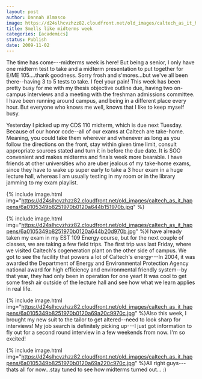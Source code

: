 ```yaml
---
layout: post
author: Dannah Almasco
image: https://d24slhcvzhzz82.cloudfront.net/old_images/caltech_as_it_happens/6a0105349b8251970b0120a69a1daa970c.jpg
title: Smells like midterms week
categories: [academics]
status: Publish
date: 2009-11-02
---
```



The time has come---midterms week is here!
But being a senior, I only have one midterm test to take and a midterm presentation to put together for E/ME 105....thank goodness. Sorry frosh and s'mores...but we've all been there--having 3 to 5 tests to take. I feel your pain!
This week has been pretty busy for me with my thesis objective outline due, having two on-campus interviews and a meeting with the freshman admissions committee. I have been running around campus, and being in a different place every hour. But everyone who knows me well, knows that I like to keep myself busy.

Yesterday I picked up my CDS 110 midterm, which is due next Tuesday. Because of our honor code--all of our exams at Caltech are take-home. Meaning, you could take them wherever and whenever as long as you follow the directions on the front, stay within given time limit, consult appropriate sources stated and turn it in before the due date. It is SOO convenient and makes midterms and finals week more bearable. I have friends at other universities who are uber jealous of my take-home exams, since they have to wake up super early to take a 3 hour exam in a huge lecture hall, whereas I am usually testing in my room or in the library jamming to my exam playlist.


{% include image.html img="https://d24slhcvzhzz82.cloudfront.net/old_images/caltech_as_it_happens/6a0105349b8251970b0120a644b151970b.jpg" %}

{% include image.html img="https://d24slhcvzhzz82.cloudfront.net/old_images/caltech_as_it_happens/6a0105349b8251970b0120a644b20d970b.jpg" %}I have already taken my exam in my EST 109 Energy course, but for the next couple of classes, we are taking a few field trips. The first trip was last Friday, where we visited Caltech's cogeneration plant on the other side of campus. We got to see the facility that powers a lot of Caltech's energy---In 2004, it was awarded the Department of Energy and Environmental Protection Agency national award for high efficiency and environmental friendly system--by that year, they had only been in operation for one year! It was cool to get some fresh air outside of the lecture hall and see how what we learn applies in real life.


{% include image.html img="https://d24slhcvzhzz82.cloudfront.net/old_images/caltech_as_it_happens/6a0105349b8251970b0120a69a20c9970c.jpg" %}Also this week, I brought my new suit to the tailor to get altered--need to look sharp for interviews! My job search is definitely picking up---I just got information to fly out for a second round interview in a few weekends from now. I'm so excited!


{% include image.html img="https://d24slhcvzhzz82.cloudfront.net/old_images/caltech_as_it_happens/6a0105349b8251970b0120a69a220c970c.jpg" %}All right guys---thats all for now...stay tuned to see how midterms turned out... :)

